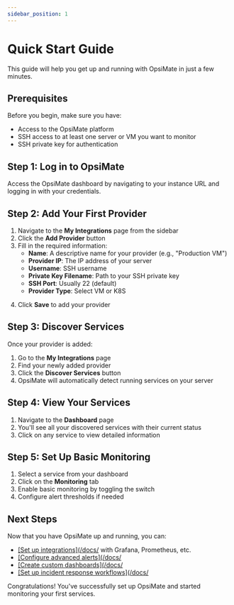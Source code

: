 ```yaml
---
sidebar_position: 1
---
```


# Quick Start Guide

This guide will help you get up and running with OpsiMate in just a few minutes.

## Prerequisites

Before you begin, make sure you have:

- Access to the OpsiMate platform
- SSH access to at least one server or VM you want to monitor
- SSH private key for authentication

## Step 1: Log in to OpsiMate

Access the OpsiMate dashboard by navigating to your instance URL and logging in with your credentials.

<!-- Image placeholder: OpsiMate login screen -->

## Step 2: Add Your First Provider

1. Navigate to the **My Integrations** page from the sidebar
2. Click the **Add Provider** button
3. Fill in the required information:
   - **Name**: A descriptive name for your provider (e.g., "Production VM")
   - **Provider IP**: The IP address of your server
   - **Username**: SSH username
   - **Private Key Filename**: Path to your SSH private key
   - **SSH Port**: Usually 22 (default)
   - **Provider Type**: Select VM or K8S

<!-- Image placeholder: Adding a provider form -->

4. Click **Save** to add your provider

## Step 3: Discover Services

Once your provider is added:

1. Go to the **My Integrations** page
2. Find your newly added provider
3. Click the **Discover Services** button
4. OpsiMate will automatically detect running services on your server

<!-- Image placeholder: Discovering services interface -->

## Step 4: View Your Services

1. Navigate to the **Dashboard** page
2. You'll see all your discovered services with their current status
3. Click on any service to view detailed information

<!-- Image placeholder: Main dashboard view -->

## Step 5: Set Up Basic Monitoring

1. Select a service from your dashboard
2. Click on the **Monitoring** tab
3. Enable basic monitoring by toggling the switch
4. Configure alert thresholds if needed

## Next Steps

Now that you have OpsiMate up and running, you can:

- [[Set up integrations](/docs/](/integrations/overview) with Grafana, Prometheus, etc.
- [[Configure advanced alerts](/docs/](/monitoring/setting-up-alerts)
- [[Create custom dashboards](/docs/](/dashboards/creating-dashboards)
- [[Set up incident response workflows](/docs/](/advanced/incident-response)

Congratulations! You've successfully set up OpsiMate and started monitoring your first services.
